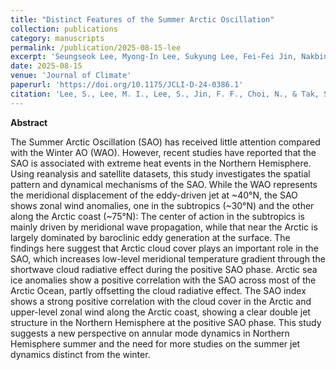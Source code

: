```yaml
---
title: "Distinct Features of the Summer Arctic Oscillation"
collection: publications
category: manuscripts
permalink: /publication/2025-08-15-lee
excerpt: 'Seungseok Lee, Myong-In Lee, Sukyung Lee, Fei-Fei Jin, Nakbin Choi and Sunlae Tak'
date: 2025-08-15
venue: 'Journal of Climate'
paperurl: 'https://doi.org/10.1175/JCLI-D-24-0386.1'
citation: 'Lee, S., Lee, M. I., Lee, S., Jin, F. F., Choi, N., & Tak, S. (2025). Distinct Features of the Summer Arctic Oscillation. Journal of Climate.'
---
```


**Abstract**

The Summer Arctic Oscillation (SAO) has received little attention compared with the Winter AO (WAO). However, recent studies have reported that the SAO is associated with extreme heat events in the Northern Hemisphere. Using reanalysis and satellite datasets, this study investigates the spatial pattern and dynamical mechanisms of the SAO. While the WAO represents the meridional displacement of the eddy-driven jet at ~40°N, the SAO shows zonal wind anomalies, one in the subtropics (~30°N) and the other along the Arctic coast (~75°N): The center of action in the subtropics is mainly driven by meridional wave propagation, while that near the Arctic is largely dominated by baroclinic eddy generation at the surface. The findings here suggest that Arctic cloud cover plays an important role in the SAO, which increases low-level meridional temperature gradient through the shortwave cloud radiative effect during the positive SAO phase. Arctic sea ice anomalies show a positive correlation with the SAO across most of the Arctic Ocean, partly offsetting the cloud radiative effect. The SAO index shows a strong positive correlation with the cloud cover in the Arctic and upper-level zonal wind along the Arctic coast, showing a clear double jet structure in the Northern Hemisphere at the positive SAO phase. This study suggests a new perspective on annular mode dynamics in Northern Hemisphere summer and the need for more studies on the summer jet dynamics distinct from the winter.
